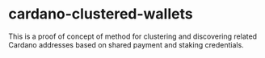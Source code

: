 # cardano-clustered-wallets
This is a proof of concept of method for clustering and discovering related Cardano addresses based on shared payment and staking credentials.
